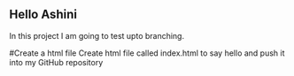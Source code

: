 ## Hello Ashini
In this project I am going to test upto branching.

#Create a html file
Create html file called index.html to say hello and push it into my GitHub repository
